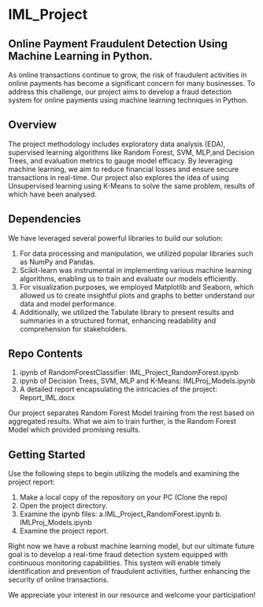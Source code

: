 # IML_Project
Online Payment Fraudulent Detection Using Machine Learning in Python.
---

As online transactions continue to grow, the risk of fraudulent activities in online payments has become a significant concern for many businesses. To address this challenge, our project aims to develop a fraud detection system for online payments using machine learning techniques in Python.

Overview
---
The project methodology includes exploratory data analysis (EDA), supervised learning algorithms like Random Forest, SVM, MLP,and Decision Trees, and evaluation metrics to gauge model efficacy. By leveraging machine learning, we aim to reduce financial losses and ensure secure transactions in real-time.
Our project also explores the idea of using Unsupervised learning using K-Means to solve the same problem, results of which have been analysed.

Dependencies
---
We have leveraged several powerful libraries to build our solution:
1. For data processing and manipulation, we utilized popular libraries such as NumPy and Pandas.
2. Scikit-learn was instrumental in implementing various machine learning algorithms, enabling us to train and evaluate our models efficiently.
3. For visualization purposes, we employed Matplotlib and Seaborn, which allowed us to create insightful plots and graphs to better understand our data and model performance.
4. Additionally, we utilized the Tabulate library to present results and summaries in a structured format, enhancing readability and comprehension for stakeholders.

Repo Contents
---
1. ipynb of RandomForestClassifier: IML_Project_RandomForest.ipynb
2. ipynb of Decision Trees, SVM, MLP and K-Means: IMLProj_Models.ipynb
3. A detailed report encapsulating the intricacies of the project: Report_IML.docx
   
Our project separates Random Forest Model training from the rest based on aggregated results. What we aim to train further, is the Random Forest Model which provided promising results.

Getting Started
---
Use the following steps to begin utilizing the models and examining the project report:

1. Make a local copy of the repository on your PC (Clone the repo)
2. Open the project directory.
3. Examine the ipynb files:
   a.IML_Project_RandomForest.ipynb
   b. IMLProj_Models.ipynb
4. Examine the project report.

Right now we have a robust machine learning model, but our ultimate future goal is to develop a real-time fraud detection system equipped with continuous monitoring capabilities. This system will enable timely identification and prevention of fraudulent activities, further enhancing the security of online transactions.



We appreciate your interest in our resource and welcome your participation!



